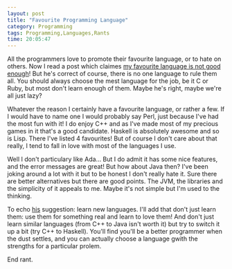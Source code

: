 ```yaml
---
layout: post
title: "Favourite Programming Language"
category: Programming
tags: Programming,Languages,Rants
time: 20:05:47
---
```

All the programmers love to promote their favourite language, or to hate on others. Now I read a post which claimes [my favourite language is not good enough][fav]! But he's correct of course, there is no one language to rule them all. You should always choose the mest language for the job, be it C or Ruby, but most don't learn enough of them. Maybe he's right, maybe we're all just lazy?

Whatever the reason I certainly have a favourite language, or rather a few. If I would have to name one I would probably say Perl, just because I've had the most fun with it! I do enjoy C++ and as I've made most of my precious games in it that's a good candidate. Haskell is absolutely awesome and so is Lisp. There I've listed 4 favourites! But of course I don't care about that really, I tend to fall in love with most of the languages I use.

Well I don't particulary like Ada... But I do admit it has some nice features, and the error messages are great! But how about Java then? I've been joking around a lot with it but to be honest I don't really hate it. Sure there are better alternatives but there are good points. The JVM, the libraries and the simplicity of it appeals to me. Maybe it's not simple but I'm used to the thinking.

To echo [his][fav] suggestion: learn new languages. I'll add that don't just learn them: use them for something real and learn to love them! And don't just learn similar languages (from C++ to Java isn't worth it) but try to switch it up a bit (try C++ to Haskell). You'll find you'll be a better programmer when the dust settles, and you can actually choose a language gwith the strengths for a particular prolem.

End rant.

[fav]: http://blaag.haard.se/Your-favourite-programming-language-is-not-good-enough/

